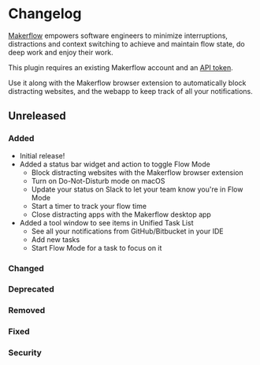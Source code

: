 # Changelog
[Makerflow](https://makerflow.co) empowers software engineers to minimize interruptions, distractions and context 
switching to achieve and maintain flow state, do deep work and enjoy their work.
<p></p>
This plugin requires an existing Makerflow account and an <a href="https://app.makerflow.co/settings#api">API token</a>.
<p></p>
Use it along with the Makerflow browser extension to automatically block distracting websites, and the webapp to keep 
track of all your notifications.

## Unreleased

### Added

- Initial release!
- Added a status bar widget and action to toggle Flow Mode
  - Block distracting websites with the Makerflow browser extension
  - Turn on Do-Not-Disturb mode on macOS
  - Update your status on Slack to let your team know you're in Flow Mode
  - Start a timer to track your flow time
  - Close distracting apps with the Makerflow desktop app
- Added a tool window to see items in Unified Task List
  - See all your notifications from GitHub/Bitbucket in your IDE
  - Add new tasks
  - Start Flow Mode for a task to focus on it

### Changed

### Deprecated

### Removed

### Fixed

### Security

